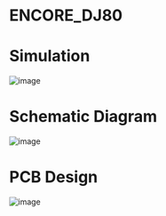 # ENCORE_DJ80


# Simulation
![image](https://github.com/user-attachments/assets/bbdf1890-b078-4aa1-ab71-cce0a1954693)


# Schematic Diagram
![image](https://github.com/user-attachments/assets/56c75f65-8d16-40d2-8771-7bba3566741a)


# PCB Design
![image](https://github.com/user-attachments/assets/868514d6-be3a-4360-83ed-0383e98a57b3)


